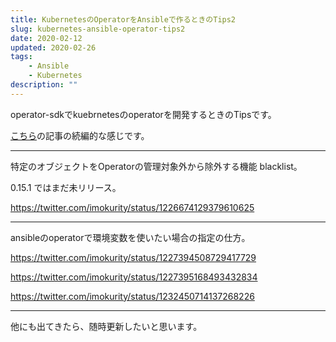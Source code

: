 ```yaml
---
title: KubernetesのOperatorをAnsibleで作るときのTips2
slug: kubernetes-ansible-operator-tips2
date: 2020-02-12
updated: 2020-02-26
tags:
    - Ansible
    - Kubernetes
description: ""
---
```


operator-sdkでkuebrnetesのoperatorを開発するときのTipsです。

[こちら](/blog/2019/12/kubernetes-ansible-operator-tips/)の記事の続編的な感じです。

---

特定のオブジェクトをOperatorの管理対象外から除外する機能 blacklist。

0.15.1 ではまだ未リリース。

https://twitter.com/imokurity/status/1226674129379610625

---

ansibleのoperatorで環境変数を使いたい場合の指定の仕方。

https://twitter.com/imokurity/status/1227394508729417729

https://twitter.com/imokurity/status/1227395168493432834

https://twitter.com/imokurity/status/1232450714137268226

---

他にも出てきたら、随時更新したいと思います。
